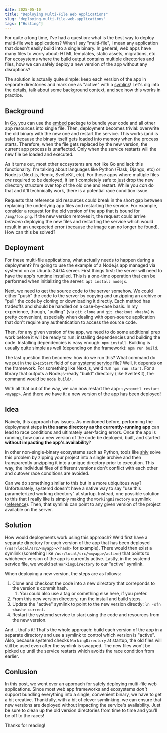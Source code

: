 ```yaml
---
date: 2025-05-10
title: "Deploying Multi-File Web Applications"
slug: "deploying-multi-file-web-applications"
tags: ["Hosting"]
---
```


For quite a long time, I've had a question: what is the best way to deploy multi-file web applications?
When I say "multi-file", I mean any application that doesn't easily build into a single binary.
In general, web apps have many files to worry about: HTML templates, static assets, migrations, etc.
For ecosystems where the build output contains multiple directories and files, how we can safely deploy a new version of the app without any disruptions?

The solution is actually quite simple: keep each version of the app in separate directories and mark one as "active" with a [symlink](https://en.wikipedia.org/wiki/Symbolic_link)!
Let's dig into the details, talk about some background context, and see how this works in practice.

## Background

In [Go](https://go.dev), you can use the [embed](https://pkg.go.dev/embed) package to bundle your code and all other app resources into single file.
Then, deployment becomes trivial: overwrite the old binary with the new one and restart the service.
This works (and is safe) because the binary itself gets loaded into memory when the process starts.
Therefore, when the file gets replaced by the new version, the current app process is unaffected.
Only when the service restarts will the new file be loaded and executed.

As it turns out, most other ecosystems are _not_ like Go and lack this functionality.
I'm talking about languages like Python (Flask, Django, etc) or Node.js (Next.js, Remix, SvelteKit, etc).
For these apps where multiple files _are_ required to be deployed, it isn't completely safe to just drop the new directory structure over top of the old one and restart.
While you _can_ do that and it'll technically work, there is a potential race condition issue.

Requests that reference old resources could break in the short gap between replacing the underlying app files and restarting the service.
For example, consider a request for the old version of the app that is bound for `/img/foo.png`.
If the new version removes it, the request could arrive _between_ deploying the new files and restarting the service which would result in an unexpected error (because the image can no longer be found).
How can this be solved?

## Deployment

For these multi-file applications, what actually needs to happen during a deployment?
I'm going to use the example of a Node.js app managed via systemd on an Ubuntu 24.04 server.
First things first: the server will need to have the app's runtime installed.
This is a one-time operation that can be performed when initializing the server: `apt install nodejs`.

Next, we need to get the source code to the server somehow.
We could either "push" the code to the server by copying and unzipping an archive or "pull" the code by cloning or downloading it directly.
Each method has tradeoffs and should be handled on a case-by-case basis.
In my experience, though, "pulling" (via `git clone` and `git checkout <hash>`) is pretty convenient, especially when dealing with open-source application that don't require any authentication to access the source code.

Then, for any given version of the app, we need to do some additional prep work before it will be ready to run: installing dependencies and building the code.
Installing dependencies is easy enough: `npm install`.
Building is usually quite simple as well (depending on the framework): `npm run build`.

The last question then becomes: how do we run this?
What command do we put in the `ExecStart` field of our [systemd service](https://www.freedesktop.org/software/systemd/man/latest/systemd.service.html#ExecStart=) file?
Well, it depends on the framework.
For something like Next.js, we'd run `npm run start`.
For a library that outputs a Node.js-ready "build" directory (like SvelteKit), the command would be `node build/`.

With all that out of the way, we can now restart the app: `systemctl restart <myapp>`.
And there we have it: a new version of the app has been deployed!

## Idea

Naively, this approach has issues.
As mentioned before, performing the deployment steps **in the same directory as the currently-running app** can lead to race conditions and ultimately user-facing errors.
Once the app is running, how can a new version of the code be deployed, built, and started **without impacting the app's availability**?

In other non-single-binary ecosystems such as Python, tools like [shiv](https://shiv.readthedocs.io/en/latest/) solve this problem by zipping your project into a single archive and then transparently unzipping it into a unique directory prior to execution.
This way, the individual files of different versions don't conflict with each other and cutover race conditions are avoided.

Can we do something similar to this but in a more ubiquitous way?
Unfortunately, systemd doesn't have a native way to say "use this parameterized working directory" at startup.
Instead, one possible solution to this that I really like is simply making the `WorkingDirectory` a symlink ([reference](https://unix.stackexchange.com/questions/242019/set-workingdirectory-using-a-variable/629958#629958)).
Then, that symlink can point to any given version of the project available on the server.

## Solution

How would deployments work using this approach?
We'd first have a separate directory for each version of the app that has been deployed (`/usr/local/src/<myapp>/<hash>` for example).
There would then exist a symlink (something like `/usr/local/src/<myapp>/active`) that points to whichever version of the app is currently active.
Lastly, in the systemd service file, we would set `WorkingDirectory` to our "active" symlink.

When deploying a new version, the steps are as follows:
1. Clone and checkout the code into a new directory that correponds to the version's commit hash.
   1. You could also use a tag or something else here, if you prefer.
2. From this new version directory, run the install and build steps.
3. Update the "active" symlink to point to the new version directly: `ln -sfn <hash> current`.
4. Restart the systemd service to start using the code and resources from the new version.

And... that's it!
That's the whole approach: build each version of the app in a separate directory and use a symlink to control which version is "active".
Also, because systemd checks `WorkingDirectory` at startup, the old files will still be used even after the symlink is swapped.
The new files won’t be picked up until the service restarts which avoids the race condition from earlier.

## Conlusion

In this post, we went over an approach for safely deploying multi-file web applications.
Since most web app frameworks and ecosystems _don't_ support bundling everything into a single, convenient binary, we have to get a bit creative.
Thankfully, with a bit of clever symlinking, we can ensure that new versions are deployed without impacting the service's availability.
Just be sure to clean up the old version directories from time to time and you'll be off to the races!

Thanks for reading!